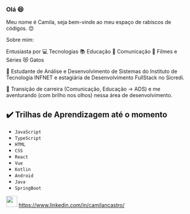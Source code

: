 ### Olá 😄

Meu nome é Camila, seja bem-vinde ao meu espaço de rabiscos de códigos. :blush:

Sobre mim:

Entusiasta por
:computer: Tecnologias
:books: Educação
:newspaper: Comunicação
:vhs: Filmes e Séries
:heart_eyes_cat: Gatos 


:small_blue_diamond: Estudante de Análise e Desenvolvimento de Sistemas do Instituto de Tecnologia INFNET e estagiária de Desenvolvimento FullStack no Sicredi.

:small_blue_diamond: Transição de carreira (Comunicação, Educação -> ADS) e me aventurando (com brilho nos olhos) nessa área de desenvolvimento.

## ✔️ Trilhas de Aprendizagem até o momento

- ``JavaScript``
- ``TypeScript``
- ``HTML``
- ``CSS``
- ``React``
- ``Vue``
- ``Kotlin``
- ``Android``
- ``Java``
- ``SpringBoot``




<img src="https://cdn.jsdelivr.net/gh/devicons/devicon/icons/linkedin/linkedin-original.svg" width="30" height="30" /> https://www.linkedin.com/in/camilancastro/


         
          
